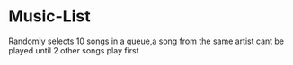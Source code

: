 # Music-List
Randomly selects 10 songs in a queue,a song from the same artist cant be played until 2 other songs play first
